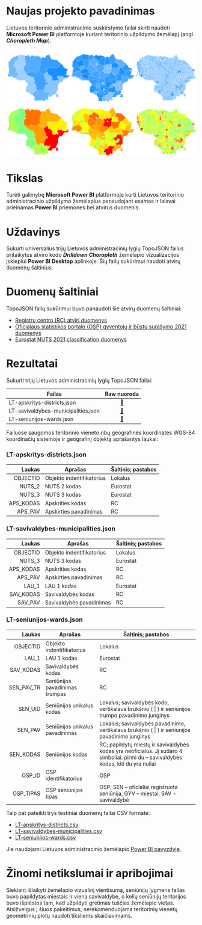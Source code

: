 # Naujas projekto pavadinimas

Lietuvos teritorinio administracinio suskirstymo failai skirti naudoti **Microsoft Power BI** platformoje kuriant
teritorinio užpildymo žemėlapį (angl. ***Choropleth Map***).

![image](/examples/LT_choropleth_map.png)

# Tikslas

Turėti galimybę **Microsoft Power BI** platformoje kurti Lietuvos teritorinio administracinio užpildymo žemėlapius
panaudojant esamas ir laisvai prieinamas **Power BI** priemones bei atvirus duomenis.

# Uždavinys

Sukurti universalius trijų Lietuvos administracinių lygių TopoJSON failus pritaikytus atviro kodo
***Drilldown Choropleth*** žemėlapio vizualizacijos įskiepiui **Power BI Desktop** aplinkoje. Šių failų sukūrimui
naudoti atvirų duomenų šaltinius.

# Duomenų šaltiniai

TopoJSON failų sukūrimui buvo panaudoti šie atvirų duomenų šaltiniai:

- [Registrų centro (RC) atviri duomenys](https://www.registrucentras.lt/p/1187)
- [Oficialaus statistikos portalo (OSP) gyventojų ir būstų surašymo 2021 duomenys](https://open-data-ls-osp-sdg.hub.arcgis.com/datasets/46a45e28ef384e69a92afedea49ee421_0)
- [Eurostat NUTS 2021 classification duomenys](https://ec.europa.eu/eurostat/web/nuts/background)

# Rezultatai

Sukurti trijų Lietuvos administracinių lygių TopoJSON failai:

| Failas                              |                       Raw nuoroda                       |
|-------------------------------------|:-------------------------------------------------------:|
| LT-apskritys-districts.json         |     [:link:](/topojson/LT-apskritys-districts.json)     |
| LT-savivaldybes-municipalities.json | [:link:](/topojson/LT-savivaldybes-municipalities.json) |
| LT-seniunijos-wards.json            |      [:link:](/topojson/LT-seniunijos-wards.json)       |

Failuose saugomos teritorinio vieneto ribų geografinės koordinatės WGS-84 koordinačių sistemoje ir geografinį objektą
aprašantys laukai:

### LT-apskritys-districts.json

|    Laukas | Aprašas                   | Šaltinis; pastabos |
|----------:|---------------------------|--------------------|
|  OBJECTID | Objekto indentifikatorius | Lokalus            |
|    NUTS_2 | NUTS 2 kodas              | Eurostat           |
|    NUTS_3 | NUTS 3 kodas              | Eurostat           |
| APS_KODAS | Apskrities kodas          | RC                 |
|   APS_PAV | Apskirties pavadinimas    | RC                 |

### LT-savivaldybes-municipalities.json

|    Laukas | Aprašas                   | Šaltinis; pastabos |
|----------:|---------------------------|--------------------|
|  OBJECTID | Objekto indentifikatorius | Lokalus            |
|    NUTS_3 | NUTS 3 kodas              | Eurostat           |
| APS_KODAS | Apskrities kodas          | RC                 |
|   APS_PAV | Apskirties pavadinimas    | RC                 |
|     LAU_1 | LAU 1 kodas               | Eurostat           |
| SAV_KODAS | Savivaldybės kodas        | RC                 |
|   SAV_PAV | Savivaldybės pavadinimas  | RC                 |

### LT-seniunijos-wards.json

|     Laukas | Aprašas                         | Šaltinis; pastabos                                                                                                                   |
|-----------:|---------------------------------|--------------------------------------------------------------------------------------------------------------------------------------|
|   OBJECTID | Objekto indentifikatorius       | Lokalus                                                                                                                              |
|      LAU_1 | LAU 1 kodas                     | Eurostat                                                                                                                             |
|  SAV_KODAS | Savivaldybės kodas              | RC                                                                                                                                   |
| SEN_PAV_TR | Seniūnijos pavadinimas trumpas  | RC                                                                                                                                   |
|    SEN_UID | Seniūnijos unikalus kodas       | Lokalus; savivaldybės kodo, vertikalaus brūkšnio ( \| ) ir seniūnijos trumpo pavadinimo junginys                                     |
|    SEN_PAV | Seniūnijos unikalus pavadinimas | Lokalus; savivaldybės pavadinimo, vertikalaus brūkšnio ( \| ) ir seniūnijos pavadinimo junginys                                      |
|  SEN_KODAS | Seniūnijos kodas                | RC; papildytų miestų ir savivaldybės kodas yra neoficialus. Jį sudaro 4 simboliai: pirmi du – savivaldybės kodas, kiti du yra nuliai |
|     OSP_ID | OSP identifikatorius            | OSP                                                                                                                                  |
|  OSP_TIPAS | OSP seniūnijos tipas            | OSP; SEN – oficialiai registruota seniūnija, GYV – miestai, SAV - savivaldybė                                                        |

Taip pat pateikti trys testiniai duomenų failai CSV formate:

- [LT-apskritys-districts.csv](/testdata/LT-apskritys-districts.csv)
- [LT-savivaldybes-municipalities.csv](/testdata/LT-savivaldybes-municipalities.csv)
- [LT-seniunijos-wards.csv](/testdata/LT-seniunijos-wards.csv)

Jie naudojami Lietuvos administracinio
žemėlapio [Power BI pavyzdyje](/examples/Lietuva%20Choropleth.pbix).

# Žinomi netikslumai ir apribojimai

Siekiant išlaikyti žemėlapio vizualinį vientisumą, seniūnijų lygmens failas buvo papildytas miestais ir viena
savivaldybe, o kelių seniūnijų teritorijos buvo išplėstos tam, kad užpildyti gretimas tuščias žemėlapio vietas.
Atsižvelgus į šiuos pakeitimus, nerekomenduojama teritorinių vienetų geometrinių plotų naudoti tiksliems skaičiavimams.
